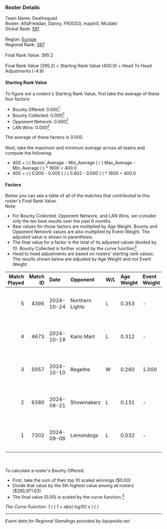 ### Roster Details<br />
Team Name: Deathsquad<br />
Roster: AlfaFreddan, Danny, FR0GG3, majstr0, Mcslakt<br />
Global Rank: [591](../../standings_global_2025_02_28.md)<br />
<br />
Region: [Europe]( ../../standings_europe_2025_02_28.md)<br />
Regional Rank: [367]( ../../standings_europe_2025_02_28.md)<br />
<br />
Final Rank Value:  395.2<br />
<br />
Final Rank Value (395.2) = Starting Rank Value (400.0) + Head To Head Adjustments (-4.9)<br />

#### Starting Rank Value<br />
To figure out a rosters's Starting Rank Value, first take the average of these four factors:<br />
- Bounty Offered: 0.000[<sup>1</sup>](#table2)
- Bounty Collected: 0.000[<sup>2</sup>](#table1)
- Opponent Network: 0.000[<sup>2</sup>](#table1)
- LAN Wins: 0.000[<sup>2</sup>](#table1)

The average of these factors is 0.000<br />
<br />
Next, take the maximum and minimum average across all teams and compute the following:<br />
- 400 + ( ( Roster_Average - Min_Average ) / ( Max_Average - Min_Average ) ) * 1600 = 400.0
- 400 + ( ( 0.000 - 0.000 ) / ( 0.802 - 0.000 ) ) * 1600 = 400.0


#### Factors<br />
Below you can see a table of all of the matches that contributed to this roster's Final Rank Value.<br />
Note:<br />

- For Bounty Collected, Opponent Network, and LAN Wins, we consider only the ten best results over the past 6 months.
- Raw values for those factors are multiplied by Age Weight. Bounty and Opponent Network values are also multiplied by Event Weight. The adjusted value is shown in parenthesis.
- The final value for a factor is the total of its adjusted values divided by 10. Bounty Collected is further scaled by the curve function[<sup>3</sup>](#curveFunction)
- Head to head adjustments are based on rosters' starting rank values. The results shown below are adjusted by Age Weight and not Event Weight
<span id="table1"></span><br />


| Match Played | Match ID | Date       | Opponent        | W/L | Age Weight | Event Weight | Bounty Collected | Opponent Network | LAN Wins  | H2H Adj. | Roster                                       |
| -: | -: | :- | :- | :- | :- | :- | :- | :- | :- | -: | :- |
|            5 |     4395 | 2024-10-24 | Northern Lights | L   | 0.353      | -            | -                | -                | -         |    -5.51 | AlfaFreddan, Danny, FR0GG3, majstr0, Mcslakt |
|            4 |     4673 | 2024-10-18 | Kario Mart      | L   | 0.312      | -            | -                | -                | -         |    -1.99 | AlfaFreddan, Danny, FR0GG3, majstr0, Mcslakt |
|            3 |     5057 | 2024-10-10 | Regeltre        | W   | 0.260      | 1.000        | 0.000 (0.000)    | 0.003 (0.001)    | 0 (0.000) |     4.08 | AlfaFreddan, Danny, FR0GG3, majstr0, Mcslakt |
|            2 |     6380 | 2024-09-21 | Showmakerz      | L   | 0.131      | -            | -                | -                | -         |    -0.93 | AlfaFreddan, Danny, FR0GG3, majstr0, Mcslakt |
|            1 |     7302 | 2024-09-06 | Lemondogs       | L   | 0.032      | -            | -                | -                | -         |    -0.51 | AlfaFreddan, Danny, FR0GG3, majstr0, Mcslakt |

<br />
<span id="table2"></span><br />
To calculate a roster's Bounty Offered:<br />

- First, take the sum of their top 10 scaled winnings ($0.00)
- Divide that value by the 5th highest value among all rosters ($285,971.63)
- The final value (0.00) is scaled by the curve function.[<sup>3</sup>](#curveFunction)

<span id="curveFunction"></span>_The Curve Function: 1 / ( 1 + abs( log10( x ) ) )_<br />

---
_Event data for Regional Standings provided by liquipedia.net_<br />
